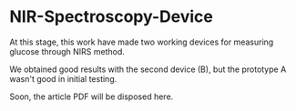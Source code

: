 # NIR-Spectroscopy-Device

At this stage,  this work have made two working devices for measuring glucose through NIRS method.

We obtained good results with the second device (B), but the prototype A wasn't good in initial testing.

Soon, the article PDF will be disposed here.
